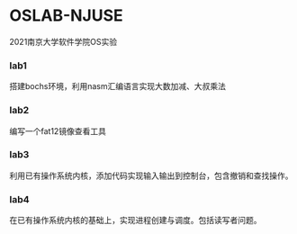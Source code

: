 # OSLAB-NJUSE
2021南京大学软件学院OS实验

### lab1

搭建bochs环境，利用nasm汇编语言实现大数加减、大叔乘法

### lab2

编写一个fat12镜像查看工具

### lab3

利用已有操作系统内核，添加代码实现输入输出到控制台，包含撤销和查找操作。

### lab4

在已有操作系统内核的基础上，实现进程创建与调度。包括读写者问题。
